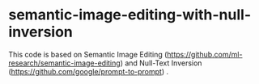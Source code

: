 # semantic-image-editing-with-null-inversion
This code is based on Semantic Image Editing (https://github.com/ml-research/semantic-image-editing) and Null-Text Inversion (https://github.com/google/prompt-to-prompt) .
